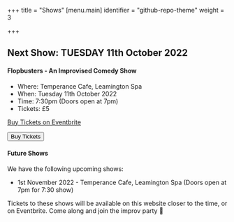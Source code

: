 +++
title = "Shows"
[menu.main]
identifier = "github-repo-theme"
weight = 3

+++
## Next Show: TUESDAY 11th October 2022

#### Flopbusters - An Improvised Comedy Show

* Where: Temperance Cafe, Leamington Spa
* When: Tuesday 11th October 2022
* Time: 7:30pm (Doors open at 7pm)
* Tickets: £5



<!-- Noscript content for added SEO -->
<noscript><a href="https://www.eventbrite.co.uk/e/flopbusters-an-improvised-movie-tickets-418178281497" rel="noopener noreferrer" target="_blank">Buy Tickets on Eventbrite</a></noscript>
<!-- You can customize this button any way you like -->
<button id="eventbrite-widget-modal-trigger-418178281497" type="button">Buy Tickets</button>

<script src="https://www.eventbrite.co.uk/static/widgets/eb_widgets.js"></script>

<script type="text/javascript">
    var exampleCallback = function() {
        console.log('Order complete!');
    };

    window.EBWidgets.createWidget({
        widgetType: 'checkout',
        eventId: '418178281497',
        modal: true,
        modalTriggerElementId: 'eventbrite-widget-modal-trigger-418178281497',
        onOrderComplete: exampleCallback
    });
</script>

#### Future Shows

We have the following upcoming shows:

* 1st November 2022 - Temperance Cafe, Leamington Spa (Doors open at 7pm for 7:30 show)


Tickets to these shows will be available on this website closer to the time, or on Eventbrite. Come along and join the improv party 🎉
